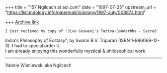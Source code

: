 +++
title = "157 Ngilcach at aol.com"
date = "1997-07-25"
upstream_url = "https://list.indology.info/pipermail/indology/1997-July/008874.html"

+++
[Archive link](https://list.indology.info/pipermail/indology/1997-July/008874.html)

    I just recieved my copy of "Jiva Goswani's Tattva-Sandarbha - Sacred
India's Philosophy of Ecstasy", by Swami B.V. Tripurari (ISBN 1-886069-12-3).
 I had to special order it.  
    I am already enjoying this wonderfully mystical & philosophical work.  
_______________________
Valarie Wisniewski
aka Ngilcach





